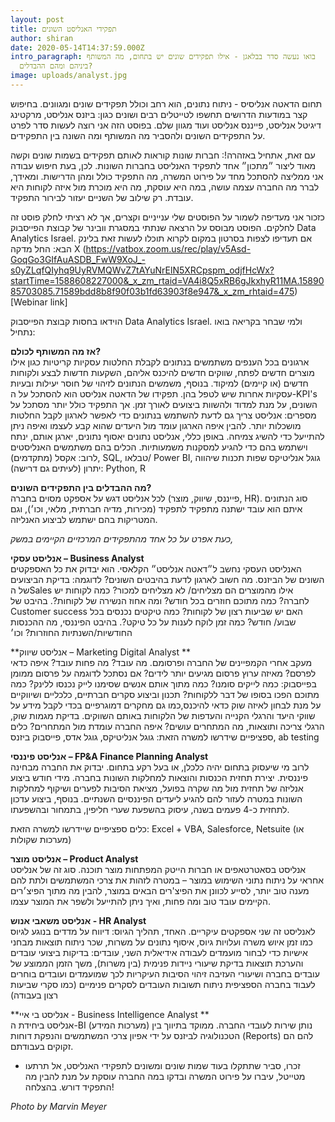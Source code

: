 ```yaml
---
layout: post
title: תפקידי האנליסט השונים
author: shiran
date: 2020-05-14T14:37:59.000Z
intro_paragraph: בואו נעשה סדר בבלאגן - אילו תפקידים שונים יש בתחום, מה המשותף
  ביניהם ומהם ההבדלים?
image: uploads/analyst.jpg
---
```

תחום הדאטה אנליסיס - ניתוח נתונים, הוא רחב וכולל תפקידים שונים ומגוונים. 
בחיפוש קצר במודעות הדרושים תחשפו לטייטלים רבים ושונים כגון: ביזנס אנליסט, מרקטינג דיגיטל אנליסט, פייננס אנליסט ועוד מגוון שלם.
בפוסט הזה אני רוצה לעשות סדר לפרט על התפקידים השונים ולהסביר מה המשותף ומה השונה בין התפקידים. 

עם זאת, אתחיל באזהרה!: חברות שונות קוראות לאותם תפקידים בשמות שונים וקשה מאוד ליצור ״מתכון״ אחד לתפקיד האנליסט בחברות השונות. לכן, בעת חיפוש עבודה אני ממליצה להסתכל מחד על פירוט המשרה, מה התפקיד כולל ומהן הדרישות. ומאידך, לברר מה החברה עצמה עושה, במה היא עוסקת, מה היא מוכרת מול איזה לקוחות היא עובדת. רק שילוב של השניים יעזור לבירור התפקיד.

כזכור אני מעדיפה לשמור על הפוסטים שלי ענייניים וקצרים, אך לא רציתי לחלק פוסט זה לחלקים. הפוסט מבוסס על הרצאה שנתתי במסגרת וובינר של קבוצת הפייסבוק Data Analytics Israel. אם תעדיפו לצפות בסרטון במקום לקרוא תוכלו לעשות זאת בלינק הבא:
החל מדקה X
(https://vatbox.zoom.us/rec/play/v5Asd-GoqGo3GIfAuASDB_FwW9XoJ_-s0yZLqfQIyhq9UyRVMQWvZ7tAYuNrElN5XRCpspm_odjfHcWx?startTime=1588608227000&_x_zm_rtaid=VA4i8Q5xRB6gJkxhyR11MA.1589085703085.71589bdd8b8f90f03b1fd63903f8e947&_x_zm_rhtaid=475)[Webinar link]

הוידאו בחסות קבוצת הפייסבוק Data Analytics Israel.
ולמי שבחר בקריאה בואו נתחיל:

**אז מה המשותף לכולם?**
<br>
ארגונים בכל הענפים משתמשים בנתונים לקבלת החלטות עסקיות קריטיות כגון אילו מוצרים חדשים לפתח, שווקים חדשים להיכנס אליהם, השקעות חדשות לבצע ולקוחות חדשים (או קיימים) למיקוד. בנוסף, משמשים הנתונים לזיהוי של חוסר יעילות ובעיות עסקיות אחרות שיש לטפל בהן.
תפקידו של הדאטה אנליסט הוא להסתכל על ה-KPI's השונים, על מנת למדוד ולהשוות ביצועים לאורך זמן. אך התפקיד כולל יותר מסתכל על מספרים: אנליסט צריך גם לדעת להשתמש בנתונים כדי לאפשר לארגון לקבל החלטות מושכלות יותר. להבין איפה הארגון עומד מול היעדים שהוא קבע לעצמו ואיפה ניתן להתייעל כדי להשיג צמיחה.
באופן כללי, אנליסט נתונים יאסוף נתונים, יארגן אותם, ינתח וישתמש בהם כדי להגיע למסקנות משמעותיות.
הכלים בהם משתמשים האנליסטים לרוב: אקסל (מתקדמים), SQL, טבלאו/ Power BI, גוגל אנליטיקס שפות תכנות שיהווה יתרון (לעיתים גם דרישה): Python, R

**מה ההבדלים בין התפקידים השונים?**
<br>
לכל אנליסט דגש על אספקט מסוים בחברה (פייננס, שיווק, מוצר, HR). סוג הנתונים איתם הוא עובד ישתנה מתפקיד לתפקיד (מכירות, מדיה חברתית, מלאי, וכו׳), וגם המטריקות בהם ישתמש לביצוע האנליזה. 
 
*כעת אפרט על כל אחד מהתפקידים המרכזיים הקיימים במשק,*
 
**אנליסט עסקי – Business Analyst**
<br>
האנליסט העסקי נחשב ל״דאטה אנליסט״ הקלאסי. הוא יבדוק את כל האספקטים השונים של הביזנס. מה חשוב לארגון לדעת בהיבטים השונים?
לדוגמה: בדיקת הביצועים של הSales אילו מהמוצרים הם מצליחים/ לא מצליחים למכור? כמה לקוחות יש לחברה? כמה מתוכם חוזרים בכל חודש? ומה אחוז הנשירה של לקוחות?. בהיבט של Customer success האם יש שביעות רצון של לקוחות? כמה טיקטים נכנסים בכל שבוע/ חודש? כמה זמן לוקח לענות על כל טיקט?. בהיבט הפיננסי, מה ההכנסות החודשיות/השנתיות החוזרות? וכו׳
 
**אנליסט שיווק – Marketing Digital Analyst **
<br>
מעקב אחרי הקמפיינים של החברה ופרסומם. מה עובד? מה פחות עובד? איפה כדאי לפרסם? מאיזה ערוץ פרסום מגיעים יותר לידים? אם נסתכל לדוגמה על פרסום ממומן בפייסבוק: כמה לייקים סומנו? כמה מתוך אותם אנשים שסימנו לייק נכנסו ללינק? כמה מתוכם הפכו בסופו של דבר ללקוחות?
תכנון וביצוע סקרים חברתיים, כלכליים ושיווקיים על מנת לבחון לאיזה שוק כדאי להיכנס,כמו גם מחקרים דמוגרפיים בכדי לקבל מידע על שווקי היעד והרגלי הקנייה והעדפות של הלקוחות באותם השווקים. בדיקת מגמות שוק, הרגלי צריכה ותוצאות, מה המתחרים עושים? איפה החברה עומדת מול המתחרים?
כלים ספציפיים שידרשו למשרה הזאת:
גוגל אנליטיקס, גוגל אדס, פייסבוק ביזנס, ab testing

**אנליסט פיננסי –  FP&A  Finance Planning Analyst**
<br>
לרוב מי שיעסוק בתחום יהיה כלכלן, או בעל רקע בתחום.
יבדוק את החברה מבחינה פיננסית. יצירת תחזית הכנסות והוצאות למחלקות השונות בחברה. מידי חודש ביצוע אנליזה של תחזית מול מה שקרה בפועל, מציאת הסיבות לפערים ושיקוף למחלקות השונות במטרה לעזור להם להגיע ליעדים הפיננסיים השנתיים. בנוסף, ביצוע עדכון לתחזית כ-4 פעמים בשנה, עיסוק בהשפעת שערי חליפין, בתמחור ובהשפעתו.

כלים ספציפיים שיידרשו למשרה הזאת:
Excel + VBA, Salesforce, Netsuite (או מערכות שקולות) 


**אנליסט מוצר –  Product Analyst**
<br> 
אנליסט בסאטרטאפים או חברות הייטק המפתחות מוצר תוכנה.
סוג זה של אנליסט אחראי על ניתוח נתוני השימוש במוצר – במטרה לזהות את צרכי המשתמשים ולתת להם מענה טוב יותר, לסייע לכוונן את הפיצ'רים הבאים במוצר, להבין מה מתוך הפיצ׳רים הקיימים עובד טוב ומה פחות, ואיך ניתן להתייעל ולשפר את המוצר עצמו.

**אנליסט משאבי אנוש - HR Analyst**
<br>
לאנליסט זה שני אספקטים עיקריים.
האחד, תהליך הגיוס:
דיווח על מדדים בנוגע לגיוס כמו זמן איוש משרה ועלויות גיוס,
איסוף נתונים על משרות, שכר 
ניתוח תוצאות מבחני אישיות כדי לבחור מועמדים לעבודה אידיאלית
השני, עובדים:
בדיקות ביצועי עובדים והערכת תוצאות
בדיקת שיעורי ניידות פנימית (בין משרות), משך הזמן הממוצע של עובדים בחברה ושיעורי העזיבה
זיהוי הסיבות העיקריות לכך שמועמדים ועובדים בוחרים לעבוד בחברה הספציפית 
ניתוח תשובות העובדים לסקרים פנימיים (כמו סקרי שביעות רצון בעבודה)

**אנליסט בי איי - Business Intelligence Analyst **
<br>
אנליסט ביחידת ה-BI (מערכות המידע) נותן שירות לעובדי החברה. ממוקד בתיווך בין הטכנולוגיה לביזנס על ידי אפיון צרכי המשתמשים והנפקת דוחות (Reports) להם הם זקוקים בעבודתם.


* זכרו, סביר שתתקלו בעוד שמות שונים ומשונים לתפקידי האנליסט, אל תרתעו מטייטל, עיברו על פירוט המשרה ובדקו במה החברה עוסקת על מנת להבין מה התפקיד דורש. בהצלחה!

*Photo by Marvin Meyer*